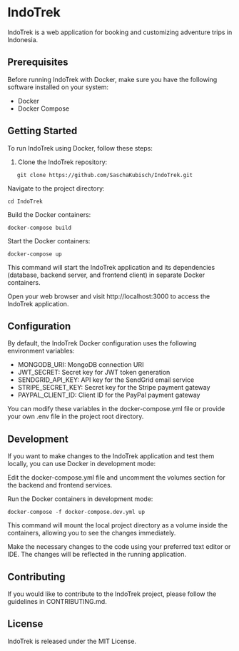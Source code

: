 # IndoTrek

IndoTrek is a web application for booking and customizing adventure trips in Indonesia.

## Prerequisites

Before running IndoTrek with Docker, make sure you have the following software installed on your system:

- Docker
- Docker Compose

## Getting Started

To run IndoTrek using Docker, follow these steps:

1. Clone the IndoTrek repository:

```
   git clone https://github.com/SaschaKubisch/IndoTrek.git
```
Navigate to the project directory:

```
cd IndoTrek
```
Build the Docker containers:

```
docker-compose build
```
Start the Docker containers:
```
docker-compose up
```
This command will start the IndoTrek application and its dependencies (database, backend server, and frontend client) in separate Docker containers.

Open your web browser and visit http://localhost:3000 to access the IndoTrek application.

## Configuration
By default, the IndoTrek Docker configuration uses the following environment variables:

- MONGODB_URI: MongoDB connection URI
- JWT_SECRET: Secret key for JWT token generation
- SENDGRID_API_KEY: API key for the SendGrid email service
- STRIPE_SECRET_KEY: Secret key for the Stripe payment gateway
- PAYPAL_CLIENT_ID: Client ID for the PayPal payment gateway

You can modify these variables in the docker-compose.yml file or provide your own .env file in the project root directory.

## Development
If you want to make changes to the IndoTrek application and test them locally, you can use Docker in development mode:

Edit the docker-compose.yml file and uncomment the volumes section for the backend and frontend services.

Run the Docker containers in development mode:

```
docker-compose -f docker-compose.dev.yml up
```
This command will mount the local project directory as a volume inside the containers, allowing you to see the changes immediately.

Make the necessary changes to the code using your preferred text editor or IDE. The changes will be reflected in the running application.

## Contributing
If you would like to contribute to the IndoTrek project, please follow the guidelines in CONTRIBUTING.md.

## License
IndoTrek is released under the MIT License.
